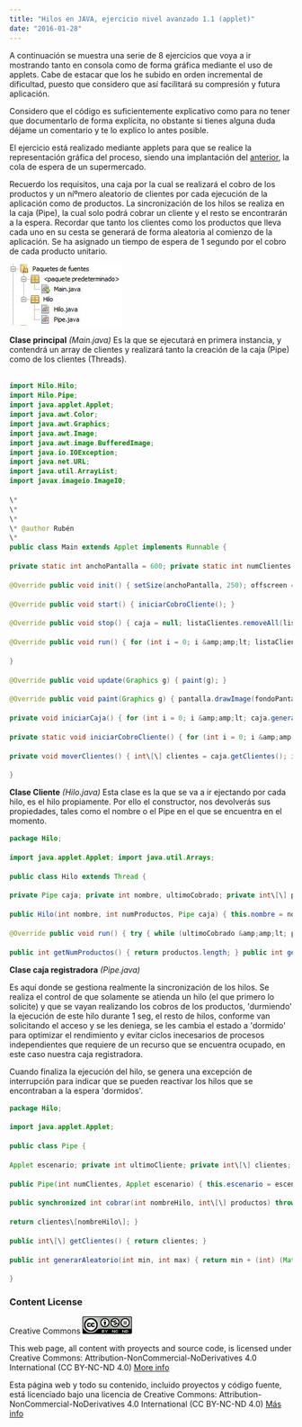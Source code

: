 ```yaml
---
title: "Hilos en JAVA, ejercicio nivel avanzado 1.1 (applet)"
date: "2016-01-28"
---
```


A continuación se muestra una serie de 8 ejercicios que voya a ir mostrando tanto en consola como de forma gráfica mediante el uso de applets. Cabe de estacar que los he subido en orden incremental de dificultad, puesto que considero que así­ facilitará su compresión y futura aplicación.

Considero que el código es suficientemente explicativo como para no tener que documentarlo de forma explí­cita, no obstante si tienes alguna duda déjame un comentario y te lo explico lo antes posible.

El ejercicio está realizado mediante applets para que se realice la representación gráfica del proceso, siendo una implantación del [anterior](http://localhost/hilos-en-java-ejercicio-1/), la cola de espera de un supermercado.

Recuerdo los requisitos, una caja por la cual se realizará el cobro de los productos y un níºmero aleatorio de clientes por cada ejecución de la aplicación como de productos. La sincronización de los hilos se realiza en la caja (Pipe), la cual solo podrá cobrar un cliente y el resto se encontrarán a la espera. Recordar que tanto los clientes como los productos que lleva cada uno en su cesta se generará de forma aleatoria al comienzo de la aplicación. Se ha asignado un tiempo de espera de 1 segundo por el cobro de cada producto unitario.

![Jerarquia_clases_ejercicio_hilos_1](Jerarquia_clases_ejercicio_hilos_1.jpg)

**Clase principal** _(Main.java)_ Es la que se ejecutará en primera instancia, y contendrá un array de clientes y realizará tanto la creación de la caja (Pipe) como de los clientes (Threads).

```java

import Hilo.Hilo; 
import Hilo.Pipe; 
import java.applet.Applet; 
import java.awt.Color; 
import java.awt.Graphics; 
import java.awt.Image; 
import java.awt.image.BufferedImage; 
import java.io.IOException; 
import java.net.URL; 
import java.util.ArrayList; 
import javax.imageio.ImageIO;

\*
\* 
\* 
\* @author Rubén 
\*
public class Main extends Applet implements Runnable {

private static int anchoPantalla = 600; private static int numClientes = 5; private static int numProductos = 5; private static ArrayList&amp;amp;lt;Hilo&amp;amp;gt; listaClientes; private static Pipe caja; private BufferedImage fondoPantalla; private Image imagenCliente, imagenCajaCerrada; private URL urlFondoPantalla, urlImagenCliente, urlImagenCajaCerrada; private Graphics pantalla; private Image offscreen;

@Override public void init() { setSize(anchoPantalla, 250); offscreen = createImage(getWidth(), getHeight()); pantalla = offscreen.getGraphics(); try { urlFondoPantalla = new URL(getCodeBase(), &amp;amp;quot;imagenes/caja\_vacia.jpg&amp;amp;quot;); urlImagenCliente = new URL(getCodeBase(), &amp;amp;quot;imagenes/cliente.jpg&amp;amp;quot;); urlImagenCajaCerrada = new URL(getCodeBase(), &amp;amp;quot;imagenes/caja\_cerrada.png&amp;amp;quot;); fondoPantalla = ImageIO.read(urlFondoPantalla); imagenCliente = getImage(urlImagenCliente); imagenCajaCerrada = getImage(urlImagenCajaCerrada); } catch (IOException e) { System.out.println(&amp;amp;quot;Error en la ruta de la imagen: &amp;amp;quot; + e); } listaClientes = new ArrayList&amp;amp;lt;&amp;amp;gt;(); caja = new Pipe(numClientes, this); iniciarCaja(); }

@Override public void start() { iniciarCobroCliente(); }

@Override public void stop() { caja = null; listaClientes.removeAll(listaClientes); }

@Override public void run() { for (int i = 0; i &amp;amp;lt; listaClientes.size(); i++) { while (listaClientes.get(i) != null &amp;amp;amp;&amp;amp;amp; listaClientes.get(i).isAlive()) { repaint(); } }

}

@Override public void update(Graphics g) { paint(g); }

@Override public void paint(Graphics g) { pantalla.drawImage(fondoPantalla, 0, 0, getWidth(), getHeight(), this); moverClientes(); g.drawImage(offscreen, 0, 0, this); }

private void iniciarCaja() { for (int i = 0; i &amp;amp;lt; caja.generarAleatorio(1, numClientes); i++) { System.out.println(&amp;amp;quot;El cliente &amp;amp;quot; + (i) + &amp;amp;quot; se ha puesto en cola.&amp;amp;quot;); listaClientes.add(new Hilo(i, numProductos, caja)); } }

private static void iniciarCobroCliente() { for (int i = 0; i &amp;amp;lt; listaClientes.size(); i++) { listaClientes.get(i).start(); } System.out.println(&amp;amp;quot;\\nPasen por caja por favor...&amp;amp;quot;); System.out.println(&amp;amp;quot;---------------------------&amp;amp;quot;); }

private void moverClientes() { int\[\] clientes = caja.getClientes(); int terminado = 0; for (int i = 0; i &amp;amp;lt; listaClientes.size(); i++) { if (listaClientes.get(i).getNumProductos() &amp;amp;gt; clientes\[i\]) { pantalla.drawImage(imagenCliente, ((getWidth() - 220) - (listaClientes.size() \* 50)) + (i \* 50), 0, 50, 250, this); //(getWidth()-265) posición caja pantalla.drawString(listaClientes.get(i).getNumProductos() + &amp;amp;quot; prod.&amp;amp;quot;, ((getWidth() - 220) - (listaClientes.size() \* 50)) + (i \* 50), 240); } else if (listaClientes.get(i).getNumProductos() == clientes\[i\]) { terminado++; } } if (terminado == listaClientes.size()) { pantalla.setColor(Color.red); pantalla.drawImage(imagenCajaCerrada, (getWidth() - 260), 50, 75, 75, this); //(getWidth()-265) posición caja pantalla.drawString(&amp;amp;quot;La caja se ha cerrado.&amp;amp;quot;, (getWidth() - 200), 240); } else { pantalla.setColor(Color.blue); pantalla.drawString(&amp;amp;quot;Cobrando al cliente &amp;amp;quot; + (terminado + 1) + &amp;amp;quot; el producto &amp;amp;quot; + (clientes\[terminado\] + 1), (getWidth() - 200), 240); } }

}
```

**Clase Cliente** _(Hilo.java)_ Esta clase es la que se va a ir ejectando por cada hilo, es el hilo propiamente. Por ello el constructor, nos devolverás sus propiedades, tales como el nombre o el Pipe en el que se encuentra en el momento.

```java
package Hilo;

import java.applet.Applet; import java.util.Arrays;

public class Hilo extends Thread {

private Pipe caja; private int nombre, ultimoCobrado; private int\[\] productos;

public Hilo(int nombre, int numProductos, Pipe caja) { this.nombre = nombre; this.caja = caja; ultimoCobrado = -1; this.setName(String.valueOf(nombre)); productos = new int\[caja.generarAleatorio(1, numProductos)\]; for (int i = 0; i &amp;amp;lt; productos.length; i++) { productos\[i\] = caja.generarAleatorio(1, 10); } System.out.println(&amp;amp;quot;El cliente &amp;amp;quot; + (nombre) + &amp;amp;quot; lleva en la cesta &amp;amp;quot; + Arrays.toString(productos)); }

@Override public void run() { try { while (ultimoCobrado &amp;amp;lt; productos.length) { ultimoCobrado = caja.cobrar(nombre, productos); } } catch (InterruptedException ex) { System.out.println(&amp;amp;quot;ERROR: hilo bloqueado. &amp;amp;quot; + ex); } }

public int getNumProductos() { return productos.length; } public int getUltimoCobrado() { return ultimoCobrado; } }

```

**Clase caja registradora** _(Pipe.java)_

Es aquí­ donde se gestiona realmente la sincronización de los hilos. Se realiza el control de que solamente se atienda un hilo (el que primero lo solicite) y que se vayan realizando los cobros de los productos, 'durmiendo' la ejecución de este hilo durante 1 seg, el resto de hilos, conforme van solicitando el acceso y se les deniega, se les cambia el estado a 'dormido' para optimizar el rendimiento y evitar ciclos inecesarios de procesos independientes que requiere de un recurso que se encuentra ocupado, en este caso nuestra caja registradora.

Cuando finaliza la ejecución del hilo, se genera una excepción de interrupción para indicar que se pueden reactivar los hilos que se encontraban a la espera 'dormidos'.

```java
package Hilo;

import java.applet.Applet;

public class Pipe {

Applet escenario; private int ultimoCliente; private int\[\] clientes;

public Pipe(int numClientes, Applet escenario) { this.escenario = escenario; clientes = new int\[numClientes\]; for (int i = 0; i &amp;amp;lt; clientes.length; i++) { clientes\[i\] = 0; } ultimoCliente = 0; System.out.println(&amp;amp;quot;Se ha abierto la caja&amp;amp;quot;); System.out.println(&amp;amp;quot;---------------------&amp;amp;quot;); }

public synchronized int cobrar(int nombreHilo, int\[\] productos) throws InterruptedException { if (nombreHilo == ultimoCliente) { for (int i = 0; i &amp;amp;lt; productos.length; i++) { System.out.println(&amp;amp;quot;Cobrando...(&amp;amp;quot; + productos\[i\] + &amp;amp;quot; seg.)&amp;amp;quot;); clientes\[nombreHilo\]++; escenario.repaint(); Thread.sleep(productos\[i\] \* 1000); System.out.println(&amp;amp;quot;Se ha combrado: cliente &amp;amp;quot; + nombreHilo + &amp;amp;quot;, producto &amp;amp;quot; + i); } System.out.println(&amp;amp;quot;\\t\\t\\t\\t\\t\*\*\* El cliente &amp;amp;quot; + nombreHilo + &amp;amp;quot; ha pasado todos sus productos.&amp;amp;quot;); ultimoCliente = nombreHilo + 1; notifyAll(); } else { wait(); }

return clientes\[nombreHilo\]; }

public int\[\] getClientes() { return clientes; }

public int generarAleatorio(int min, int max) { return min + (int) (Math.random() \* max); }

}

```

### Content License

Creative Commons [![License: CC BY-NC-ND 4.0](88x311.png)](https://creativecommons.org/licenses/by-nc-nd/4.0/)

This web page, all content with proyects and source code, is licensed under Creative Commons: Attribution-NonCommercial-NoDerivatives 4.0 International (CC BY-NC-ND 4.0) [More info](https://creativecommons.org/licenses/by-nc-nd/4.0/)

Esta página web y todo su contenido, incluido proyectos y código fuente, está licenciado bajo una licencia de Creative Commons: Attribution-NonCommercial-NoDerivatives 4.0 International (CC BY-NC-ND 4.0) [Más info](https://creativecommons.org/licenses/by-nc-nd/4.0/deed.es)
